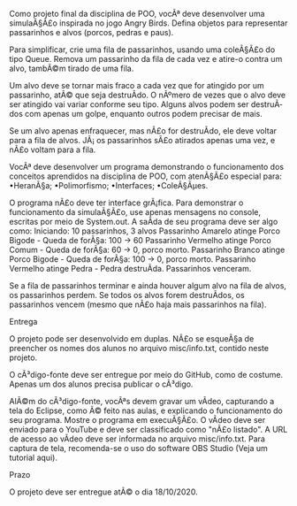 Como projeto final da disciplina de POO, vocÃª deve desenvolver uma simulaÃ§Ã£o inspirada no jogo Angry Birds. Defina objetos para representar passarinhos e alvos (porcos, pedras e paus).


Para simplificar, crie uma fila de passarinhos, usando uma coleÃ§Ã£o do tipo Queue. Remova um passarinho da fila de cada vez e atire-o contra um alvo, tambÃ©m tirado de uma fila. 

Um alvo deve se tornar mais fraco a cada vez que for atingido por um passarinho, atÃ© que seja destruÃ­do. O nÃºmero de vezes que o alvo deve ser atingido vai variar conforme seu tipo. Alguns alvos podem ser destruÃ­dos com apenas um golpe, enquanto outros podem precisar de mais.

Se um alvo apenas enfraquecer, mas nÃ£o for destruÃ­do, ele deve voltar para a fila de alvos. JÃ¡ os passarinhos sÃ£o atirados apenas uma vez, e nÃ£o voltam para a fila. 

VocÃª deve desenvolver um programa demonstrando o funcionamento dos conceitos aprendidos na disciplina de POO, com atenÃ§Ã£o especial para:
•HeranÃ§a;
•Polimorfismo;
•Interfaces;
•ColeÃ§Ãµes.

O programa nÃ£o deve ter interface grÃ¡fica. Para demonstrar o funcionamento da simulaÃ§Ã£o, use apenas mensagens no console, escritas por meio de System.out. A saÃ­da de seu programa deve ser algo como:
Iniciando: 10 passarinhos, 3 alvos
Passarinho Amarelo atinge Porco Bigode - Queda de forÃ§a: 100 -> 60
Passarinho Vermelho atinge Porco Comum - Queda de forÃ§a: 60 -> 0, porco morto.
Passarinho Branco atinge Porco Bigode - Queda de forÃ§a: 100 -> 0, porco morto.
Passarinho Vermelho atinge Pedra - Pedra destruÃ­da.
Passarinhos venceram.


Se a fila de passarinhos terminar e ainda houver algum alvo na fila de alvos, os passarinhos perdem. Se todos os alvos forem destruÃ­dos, os passarinhos vencem (mesmo que nÃ£o haja mais passarinhos na fila).

Entrega

O projeto pode ser desenvolvido em duplas. NÃ£o se esqueÃ§a de preencher os nomes dos alunos no arquivo misc/info.txt, contido neste projeto.

O cÃ³digo-fonte deve ser entregue por meio do GitHub, como de costume. Apenas um dos alunos precisa publicar o cÃ³digo.

AlÃ©m do cÃ³digo-fonte, vocÃªs devem gravar um vÃ­deo, capturando a tela do Eclipse, como Ã© feito nas aulas, e explicando o funcionamento do seu programa. Mostre o programa em execuÃ§Ã£o. O vÃ­deo deve ser enviado para o YouTube e deve ser classificado como "nÃ£o listado". A URL de acesso ao vÃ­deo deve ser informada no arquivo misc/info.txt. Para captura de tela, recomenda-se o uso do software OBS Studio (Veja um tutorial aqui).

Prazo

O projeto deve ser entregue atÃ© o dia 18/10/2020.
